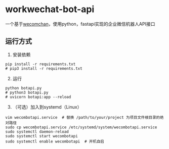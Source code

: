 # workwechat-bot-api
一个基于[wecomchan](https://github.com/easychen/wecomchan)，使用python，fastapi实现的企业微信机器人API接口

## 运行方式
1. 安装依赖
```shell
pip install -r requirements.txt
# pip3 install -r requirements.txt
```
2. 运行
```shell
python botapi.py
# python3 botapi.py
# uvicorn botapi:app --reload
```
3. （可选）加入到systemd（Linux）
```shell
vim wecombotapi.service  # 替换 /path/to/your/project 为项目文件根目录的绝对路径 
sudo cp wecombotapi.service /etc/systemd/system/wecombotapi.service
sudo systemctl daemon-reload
sudo systemctl start wecombotapi
sudo systemctl enable wecombotapi  # 开机自启
```

